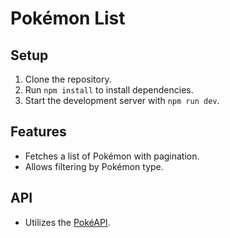 # Pokémon List

## Setup

1. Clone the repository.
2. Run `npm install` to install dependencies.
3. Start the development server with `npm run dev`.

## Features

- Fetches a list of Pokémon with pagination.
- Allows filtering by Pokémon type.

## API

- Utilizes the [PokéAPI](https://pokeapi.co/).
